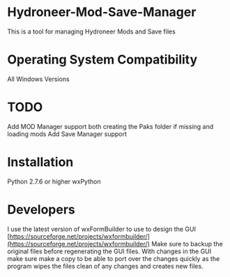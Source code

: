 # Hydroneer-Mod-Save-Manager
 


This is a tool for managing Hydroneer Mods and Save files

Operating System Compatibility 
==============
All Windows Versions

TODO
==============
Add MOD Manager support both creating the Paks folder if missing and loading mods
Add Save Manager support

Installation 
==============
Python 2.7.6 or higher
wxPython

Developers
==============
I use the latest version of wxFormBuilder to use to design the GUI
[https://sourceforge.net/projects/wxformbuilder/](https://sourceforge.net/projects/wxformbuilder/)
Make sure to backup the original files before regenerating the GUI files.
With changes in the GUI make sure make a copy to be able to port over the changes quickly as the program wipes the files clean of any changes and creates new files.

